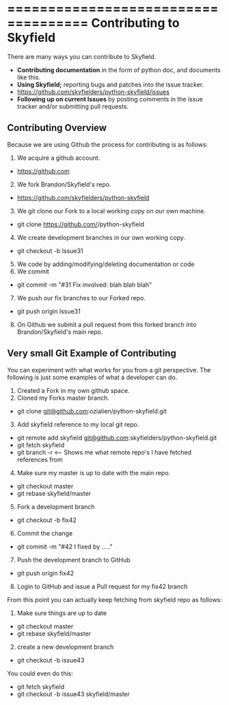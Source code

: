 ====================================
 Contributing to Skyfield
====================================

There are many ways you can contribute to Skyfield.  

* **Contributing documentation** in the form of python doc, and documents like this.
* **Using Skyfield;** reporting bugs and patches into the issue tracker.  
 * https://github.com/skyfielders/python-skyfield/issues
* **Following up on current Issues** by posting comments in the issue tracker and/or submitting pull requests.

Contributing Overview
---------------------

Because we are using Github the process for contributing is as follows:

1. We acquire a github account. 
 * https://github.com
2. We fork Brandon/Skyfield's repo. 
 * https://github.com/skyfielders/python-skyfield
3. We git clone our Fork to a local working copy on our own machine. 
 * git clone https://github.com/<YOUR ID HERE>/python-skyfield
4. We create development branches in our own working copy. 
 * git checkout -b Issue31
5. We code by adding/modifying/deleting documentation or code
6. We commit 
 * git commit -m "#31 Fix involved: blah blah blah"
7. We push our fix branches to our Forked repo. 
 * git push origin Issue31
8. On Github we submit a pull request from this forked branch into Brandon/Skyfield's main repo.

Very small Git Example of Contributing
--------------------------------------

You can experiment with what works for you from a git perspective. The following is just some examples of what a developer can do.

1. Created a Fork in my own github space.
2. Cloned my Forks master branch.
 * git clone git@github.com:ozialien/python-skyfield.git
3. Add skyfield reference to my local git repo.
 * git remote add skyfield git@github.com:skyfielders/python-skyfield.git
 * git fetch skyfield
 * git branch -r  <-- Shows me what remote repo's I have fetched references from
4. Make sure my master is up to date with the main repo.
 * git checkout master
 * git rebase skyfield/master
5. Fork a development branch
 * git checkout -b fix42
6. Commit the change
 * git commit -m "#42 I fixed by ....."
7. Push the development branch to GitHub
 * git push origin fix42
8. Login to GitHub and issue a Pull request for my fix42 branch

From this point you can actually keep fetching from skyfield repo as follows:

1. Make sure things are up to date
 * git checkout master
 * git rebase skyfield/master
2. create a new development branch
 * git checkout -b issue43

You could even do this:

* git fetch skyfield
* git checkout -b issue43 skyfield/master
